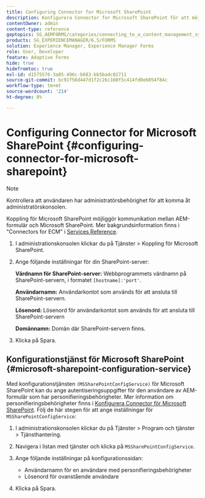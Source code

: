 ```yaml
---
title: Configuring Connector for Microsoft SharePoint
description: Konfigurera Connector for Microsoft SharePoint för att möjliggöra kommunikation mellan AEM-formulär och Microsoft SharePoint.
contentOwner: admin
content-type: reference
geptopics: SG_AEMFORMS/categories/connecting_to_a_content_management_system
products: SG_EXPERIENCEMANAGER/6.5/FORMS
solution: Experience Manager, Experience Manager Forms
role: User, Developer
feature: Adaptive Forms
hide: true
hidefromtoc: true
exl-id: d1575576-3a05-496c-b683-bb5badc02711
source-git-commit: bc91f56d447d1f2c26c160f5c414fd0e6054f84c
workflow-type: tm+mt
source-wordcount: '214'
ht-degree: 0%

---
```


# Configuring Connector for Microsoft SharePoint {#configuring-connector-for-microsoft-sharepoint}

>[!NOTE]
> 
> Kontrollera att användaren har administratörsbehörighet för att komma åt administratörskonsolen.

Koppling för Microsoft SharePoint möjliggör kommunikation mellan AEM-formulär och Microsoft SharePoint. Mer bakgrundsinformation finns i &quot;Connectors for ECM&quot; i [Services Reference](https://www.adobe.com/go/learn_aemforms_services_63).

1. I administrationskonsolen klickar du på Tjänster > Koppling för Microsoft SharePoint.
1. Ange följande inställningar för din SharePoint-server:

   **Värdnamn för SharePoint-server:** Webbprogrammets värdnamn på SharePoint-servern, i formatet `[hostname]:'port'`.

   **Användarnamn:** Användarkontot som används för att ansluta till SharePoint-servern.

   **Lösenord:** Lösenord för användarkontot som används för att ansluta till SharePoint-servern

   **Domännamn:** Domän där SharePoint-servern finns.

1. Klicka på Spara.

## Konfigurationstjänst för Microsoft SharePoint {#microsoft-sharepoint-configuration-service}

Med konfigurationstjänsten `(MSSharePointConfigService)` för Microsoft SharePoint kan du ange autentiseringsuppgifter för den användare av AEM-formulär som har personifieringsbehörigheter. Mer information om personifieringsbehörigheter finns i [Konfigurera Connector för Microsoft SharePoint](https://help.adobe.com/en_US/AEMForms/6.1/SharePointConfig/index.html). Följ de här stegen för att ange inställningar för `MSSharePointConfigService`:

1. I administrationskonsolen klickar du på Tjänster > Program och tjänster > Tjänsthantering.
1. Navigera i listan med tjänster och klicka på `MSSharePointConfigService`.
1. Ange följande inställningar på konfigurationssidan:

   * Användarnamn för en användare med personifieringsbehörigheter
   * Lösenord för ovanstående användare

1. Klicka på Spara.
